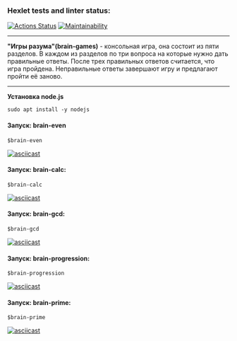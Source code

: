 ### Hexlet tests and linter status:
[![Actions Status](https://github.com/leovas1972/frontend-project-lvl1/workflows/hexlet-check/badge.svg)](https://github.com/leovas1972/frontend-project-lvl1/actions)
[![Maintainability](https://api.codeclimate.com/v1/badges/f9e06120b7fba8838f16/maintainability)](https://codeclimate.com/github/leovas1972/frontend-project-lvl1/maintainability)

***
__"Игры разума"(brain-games)__ - консольная игра, она состоит из пяти разделов. В каждом из разделов по три вопроса на которые нужно дать правильные ответы. После трех правильных ответов считается, что игра пройдена. Неправильные ответы завершают игру и предлагают пройти её заново.
***

__Установка node.js__
```
sudo apt install -y nodejs
```

#### Запуск: brain-even
```
$brain-even
```
[![asciicast](https://asciinema.org/a/5wemQtZlH5lZblyv0llUNYF8L.svg)](https://asciinema.org/a/5wemQtZlH5lZblyv0llUNYF8L)

#### Запуск: brain-calc:
```
$brain-calc
```
[![asciicast](https://asciinema.org/a/2eDAZA6R04Bf9krqfcB16aeci.svg)](https://asciinema.org/a/2eDAZA6R04Bf9krqfcB16aeci)

#### Запуск: brain-gcd:
```
$brain-gcd
```
[![asciicast](https://asciinema.org/a/pIl3Bc4dA689bqpMPyBGTomGk.svg)](https://asciinema.org/a/pIl3Bc4dA689bqpMPyBGTomGk)

#### Запуск: brain-progression:
```
$brain-progression
```
[![asciicast](https://asciinema.org/a/jLzQrs2VwrpG8WkfUUjZf1Zdy.svg)](https://asciinema.org/a/jLzQrs2VwrpG8WkfUUjZf1Zdy)

#### Запуск: brain-prime:
```
$brain-prime
```
[![asciicast](https://asciinema.org/a/4Z6eMuld495DV7FuaOUNFQvL3.svg)](https://asciinema.org/a/4Z6eMuld495DV7FuaOUNFQvL3)

